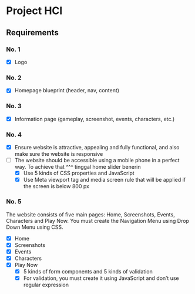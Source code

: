 # Project HCI

## Requirements
### No. 1
- [x] Logo

### No. 2
- [x] Homepage blueprint (header, nav, content)

### No. 3
- [x] Information page (gameplay, screenshot, events, characters, etc.)

### No. 4
- [x] Ensure website is attractive, appealing and fully functional, and also make sure the website is responsive
- [ ] The website should be accessible using a mobile phone in a perfect way. To achieve that
    ^^^ tinggal home slider benerin
  - [x] Use 5 kinds of CSS properties and JavaScript
  - [x] Use Meta viewport tag and media screen rule that will be applied if the screen is below 800 px

### No. 5
The website consists of five main pages: Home, Screenshots, Events, Characters and Play Now. You must create the Navigation Menu using Drop Down Menu using CSS.

- [x] Home
- [x] Screenshots
- [x] Events
- [x] Characters
- [x] Play Now
  - [x] 5 kinds of form components and 5 kinds of validation
  - [x] For validation, you must create it using JavaScript and don’t use regular expression
